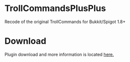 # TrollCommandsPlusPlus
Recode of the original TrollCommands for Bukkit/Spigot 1.8+

# Download
Plugin download and more information is located [here.](https://www.spigotmc.org/resources/trollcommands-troll-your-frenemies.24237/)